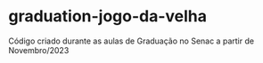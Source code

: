 # graduation-jogo-da-velha
 Código criado durante as aulas de Graduação no Senac a partir de Novembro/2023
